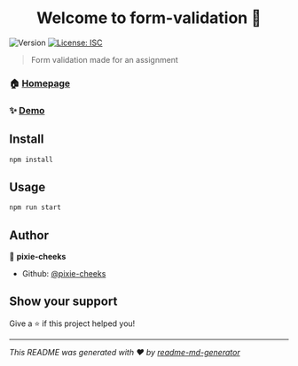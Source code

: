 <h1 align="center">Welcome to form-validation 👋</h1>
<p>
  <img alt="Version" src="https://img.shields.io/badge/version-1.0.0-blue.svg?cacheSeconds=2592000" />
  <a href="#" target="_blank">
    <img alt="License: ISC" src="https://img.shields.io/badge/License-ISC-yellow.svg" />
  </a>
</p>

> Form validation made for an assignment

### 🏠 [Homepage](https://github.com/pixie-cheeks/form-validation#readme)

### ✨ [Demo](https://pixie-cheeks.github.io/form-validation)

## Install

```sh
npm install
```

## Usage

```sh
npm run start
```

## Author

👤 **pixie-cheeks**

* Github: [@pixie-cheeks](https://github.com/pixie-cheeks)

## Show your support

Give a ⭐️ if this project helped you!

***
_This README was generated with ❤️ by [readme-md-generator](https://github.com/kefranabg/readme-md-generator)_
